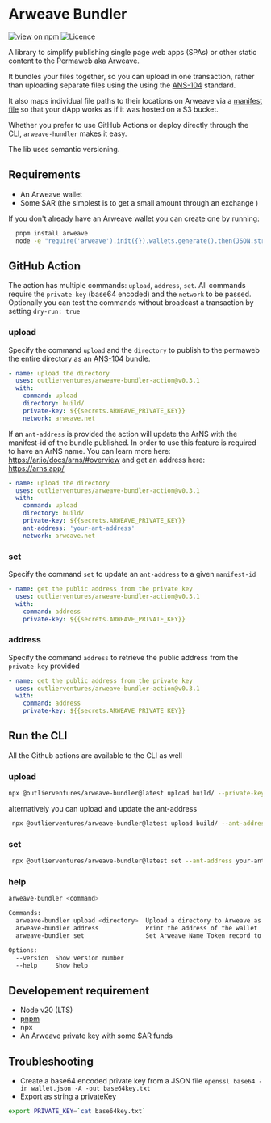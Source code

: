 # Arweave Bundler

[![view on npm](https://img.shields.io/npm/v/@outlierventures/arweave-bundler.svg)](https://www.npmjs.org/package/@outlierventures/arweave-bundler)
![Licence](https://img.shields.io/github/license/OutlierVentures/arweave-bundler)

A library to simplify publishing single page web apps (SPAs) or other static content to the Permaweb aka Arweave.

It bundles your files together, so you can upload in one transaction, rather than uploading separate files using the using the [ANS-104](https://github.com/ArweaveTeam/arweave-standards/blob/master/ans/ANS-104.md) standard.

It also maps individual file paths to their locations on Arweave via a [manifest file](https://cookbook.arweave.dev/concepts/manifests.html) so that your dApp works as if it was hosted on a S3 bucket.

Whether you prefer to use GitHub Actions or deploy directly through the CLI, `arweave-hundler` makes it easy.

The lib uses semantic versioning.

## Requirements

- An Arweave wallet
- Some $AR (the simplest is to get a small amount through an exchange )

If you don't already have an Arweave wallet you can create one by running:

```bash
  pnpm install arweave
  node -e "require('arweave').init({}).wallets.generate().then(JSON.stringify).then(console.log.bind(console))" > wallet.json
```

## GitHub Action

The action has multiple commands: `upload`, `address`, `set`.
All commands require the `private-key` (base64 encoded) and the `network` to be passed.
Optionally you can test the commands without broadcast a transaction by setting `dry-run: true`

### upload

Specify the command `upload` and the `directory` to publish to the permaweb the entire directory as an [ANS-104](https://github.com/ArweaveTeam/arweave-standards/blob/master/ans/ANS-104.md) bundle.

```yaml
- name: upload the directory
  uses: outlierventures/arweave-bundler-action@v0.3.1
  with:
    command: upload
    directory: build/
    private-key: ${{secrets.ARWEAVE_PRIVATE_KEY}}
    network: arweave.net
```

If an `ant-address` is provided the action will update the ArNS with the manifest-id of the bundle published.
In order to use this feature is required to have an ArNS name. You can learn more here: https://ar.io/docs/arns/#overview
and get an address here: https://arns.app/

```yaml
- name: upload the directory
  uses: outlierventures/arweave-bundler-action@v0.3.1
  with:
    command: upload
    directory: build/
    private-key: ${{secrets.ARWEAVE_PRIVATE_KEY}}
    ant-address: 'your-ant-address'
    network: arweave.net
```

### set

Specify the command `set` to update an `ant-address` to a given `manifest-id`

```yaml
- name: get the public address from the private key
  uses: outlierventures/arweave-bundler-action@v0.3.1
  with:
    command: address
    private-key: ${{secrets.ARWEAVE_PRIVATE_KEY}}
```

### address

Specify the command `address` to retrieve the public address from the `private-key` provided

```yaml
- name: get the public address from the private key
  uses: outlierventures/arweave-bundler-action@v0.3.1
  with:
    command: address
    private-key: ${{secrets.ARWEAVE_PRIVATE_KEY}}
```

## Run the CLI

All the Github actions are available to the CLI as well

### upload

```bash
npx @outlierventures/arweave-bundler@latest upload build/ --private-key ${PRIVATE_KEY}
```

alternatively you can upload and update the ant-address

```bash
 npx @outlierventures/arweave-bundler@latest upload build/ --ant-address your-ant-address --private-key ${PRIVATE_KEY}

```

### set

```bash
 npx @outlierventures/arweave-bundler@latest set --ant-address your-ant-address --manifest-id your-manifest-id --private-key ${PRIVATE_KEY}

```

### help

```bash
arweave-bundler <command>

Commands:
  arweave-bundler upload <directory>  Upload a directory to Arweave as bundle
  arweave-bundler address             Print the address of the wallet
  arweave-bundler set                 Set Arweave Name Token record to the manifest id

Options:
  --version  Show version number                                       [boolean]
  --help     Show help                                                 [boolean]
```

## Developement requirement

- Node v20 (LTS)
- [pnpm](https://pnpm.io/)
- npx
- An Arweave private key with some $AR funds

## Troubleshooting

- Create a base64 encoded private key from a JSON file `openssl base64 -in wallet.json -A -out base64key.txt`
- Export as string a privateKey

```bash
export PRIVATE_KEY=`cat base64key.txt`
```
